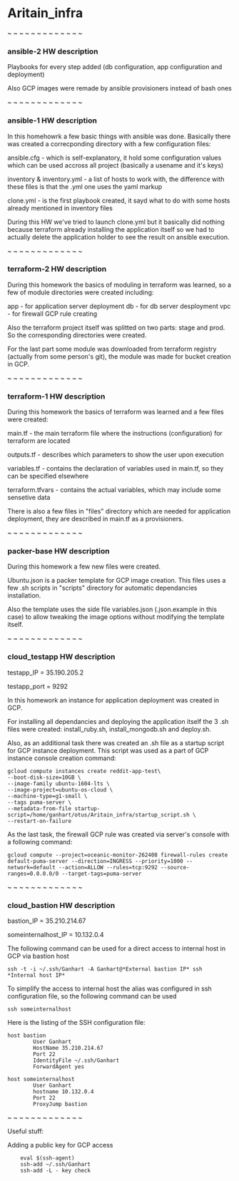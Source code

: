 # Aritain_infra

~ ~ ~ ~ ~ ~ ~ ~ ~ ~ ~ ~ ~

### ansible-2 HW description

Playbooks for every step added (db configuration, app configuration and deployment)

Also GCP images were remade by ansible provisioners instead of bash ones

~ ~ ~ ~ ~ ~ ~ ~ ~ ~ ~ ~ ~

### ansible-1 HW description

In this homehowrk a few basic things with ansible was done. Basically there was created a correcponding directory with a few configuration files:


ansible.cfg - which is self-explanatory, it hold some configuration values which can be used accross all project (basically a usename and it's keys)

inventory & inventory.yml - a list of hosts to work with, the difference with these files is that the .yml one uses the yaml markup

clone.yml - is the first playbook created, it sayd what to do with some hosts already mentioned in inventory files


During this HW we've tried to launch clone.yml but it basically did nothing because terraform already installing the application itself so we had to actually delete the application holder to see the result on ansible execution.

~ ~ ~ ~ ~ ~ ~ ~ ~ ~ ~ ~ ~

### terraform-2 HW description

During this homework the basics of moduling in terraform was learned, so a few of module directories were created including:

app - for application server deployment
db - for db server desployment
vpc - for firewall GCP rule creating


Also the terraform project itself was splitted on two parts: stage and prod. So the corresponding directories were created.

For the last part some module was downloaded from terraform registry (actually from some person's git), the module was made for bucket creation in GCP.


~ ~ ~ ~ ~ ~ ~ ~ ~ ~ ~ ~ ~

### terraform-1 HW description


During this homework the basics of terraform was learned and a few files were created:

main.tf - the main terraform file where the instructions (configuration) for terraform are located

outputs.tf - describes which parameters to show the user upon execution

variables.tf - contains the declaration of variables used in main.tf, so they can be specified elsewhere

terraform.tfvars - contains the actual variables, which may include some sensetive data


There is also a few files in "files" directory which are needed for application deployment, they are described in main.tf as a provisioners.

~ ~ ~ ~ ~ ~ ~ ~ ~ ~ ~ ~ ~

### packer-base HW description

During this homework a few new files were created.

Ubuntu.json is a packer template for GCP image creation. This files uses a few .sh scripts in "scripts" directory for automatic dependancies installation.

Also the template uses the side file variables.json (.json.example in this case) to allow tweaking the image options without modifying the template itself.

~ ~ ~ ~ ~ ~ ~ ~ ~ ~ ~ ~ ~

### cloud_testapp HW description

testapp_IP = 35.190.205.2

testapp_port = 9292

In this homework an instance for application deployment was created in GCP.

For installing all dependancies and deploying the application itself the 3 .sh files were created: install_ruby.sh, install_mongodb.sh and deploy.sh.

Also, as an additional task there was created an .sh file as a startup script for GCP instance deployment. This script was used as a part of GCP instance console creation command:


	gcloud compute instances create reddit-app-test\
  	--boot-disk-size=10GB \
  	--image-family ubuntu-1604-lts \
  	--image-project=ubuntu-os-cloud \
  	--machine-type=g1-small \
  	--tags puma-server \
  	--metadata-from-file startup-script=/home/ganhart/otus/Aritain_infra/startup_script.sh \
  	--restart-on-failure

As the last task, the firewall GCP rule was created via server's console with a following command:

	gcloud compute --project=oceanic-monitor-262408 firewall-rules create default-puma-server --direction=INGRESS --priority=1000 --network=default --action=ALLOW --rules=tcp:9292 --source-ranges=0.0.0.0/0 --target-tags=puma-server

~ ~ ~ ~ ~ ~ ~ ~ ~ ~ ~ ~ ~

### cloud_bastion HW description

bastion_IP = 35.210.214.67

someinternalhost_IP = 10.132.0.4


The following command can be used for a direct access to internal host in GCP via bastion host

	ssh -t -i ~/.ssh/Ganhart -A Ganhart@*External bastion IP* ssh *Internal host IP*


To simplify the access to internal host the alias was configured in ssh configuration file, so the following command can be used

	ssh someinternalhost

Here is the listing of the SSH configuration file:

	host bastion
        	User Ganhart
        	HostName 35.210.214.67
        	Port 22
        	IdentityFile ~/.ssh/Ganhart
        	ForwardAgent yes

	host someinternalhost
        	User Ganhart
        	hostname 10.132.0.4
        	Port 22
        	ProxyJump bastion

~ ~ ~ ~ ~ ~ ~ ~ ~ ~ ~ ~ ~

Useful stuff:

Adding a public key for GCP access

        eval $(ssh-agent)
        ssh-add ~/.ssh/Ganhart
        ssh-add -L - key check
